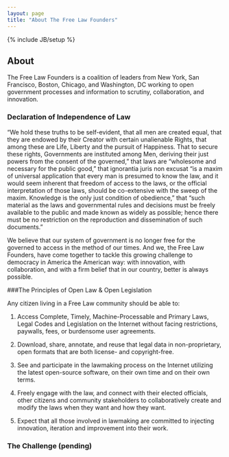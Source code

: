 ```yaml
---
layout: page
title: "About The Free Law Founders"
---
```

{% include JB/setup %}

## About

The Free Law Founders is a coalition of leaders from New York, San Francisco, Boston, Chicago, and Washington, DC working to open government processes and information to scrutiny, collaboration, and innovation. 

### Declaration of Independence of Law

“We hold these truths to be self-evident, that all men are created equal, that they are endowed by their Creator with certain unalienable Rights, that among these are Life, Liberty and the pursuit of Happiness. That to secure these rights, Governments are instituted among Men, deriving their just powers from the consent of the governed,” that laws are “wholesome and necessary for the public good,” that ignorantia juris non excusat “is a maxim of universal application that every man is presumed to know the law, and it would seem inherent that freedom of access to the laws, or the official interpretation of those laws, should be co-extensive with the sweep of the maxim. Knowledge is the only just condition of obedience,” that “such material as the laws and governmental rules and decisions must be freely available to the public and made known as widely as possible; hence there must be no restriction on the reproduction and dissemination of such documents.”

We believe that our system of government is no longer free for the governed to access in the method of our times. And we, the Free Law Founders, have come together to tackle this growing challenge to democracy in America the American way: with innovation, with collaboration, and with a firm belief that in our country, better is always possible.

###The Principles of Open Law & Open Legislation

Any citizen living in a Free Law community should be able to: 

1. Access Complete, Timely, Machine-Processable and Primary Laws, Legal Codes and Legislation on the Internet without facing restrictions, paywalls, fees, or burdensome user agreements. 

2. Download, share, annotate, and reuse that legal data in non-proprietary, open formats that are both license- and copyright-free.

3. See and participate in the lawmaking process on the Internet utilizing the latest open-source software, on their own time and on their own terms.

4. Freely engage with the law, and connect with their elected officials, other citizens and community stakeholders to collaboratively create and modify the laws when they want and how they want.

5. Expect that all those involved in lawmaking are committed to injecting innovation, iteration and improvement into their work.

### The Challenge (pending) 
